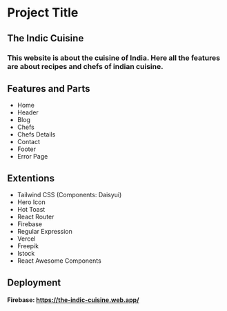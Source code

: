 
# Project Title

## The Indic Cuisine

### This website is about the cuisine of India. Here all the features are about recipes and chefs of indian cuisine.

## Features and Parts
- Home
- Header
- Blog
- Chefs
- Chefs Details
- Contact
- Footer
- Error Page
## Extentions
- Tailwind CSS (Components: Daisyui)
- Hero Icon
- Hot Toast
- React Router
- Firebase
- Regular Expression
- Vercel 
- Freepik
- Istock
- React Awesome Components
## Deployment

#### Firebase: https://the-indic-cuisine.web.app/


